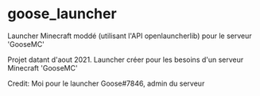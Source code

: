 # goose_launcher
Launcher Minecraft moddé (utilisant l'API openlauncherlib) pour le serveur 'GooseMC' 

Projet datant d'aout 2021.
Launcher créer pour les besoins d'un serveur Minecraft 'GooseMC'

Credit: 
Moi pour le launcher
Goose#7846, admin du serveur